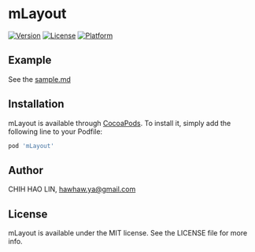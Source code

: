 # mLayout

[![Version](https://img.shields.io/cocoapods/v/mLayout.svg?style=flat)](http://cocoapods.org/pods/mLayout)
[![License](https://img.shields.io/cocoapods/l/mLayout.svg?style=flat)](http://cocoapods.org/pods/mLayout)
[![Platform](https://img.shields.io/cocoapods/p/mLayout.svg?style=flat)](http://cocoapods.org/pods/mLayout)

## Example

See the [sample.md](https://github.com/nick6969/AutoLayout/master/sample.md)

## Installation

mLayout is available through [CocoaPods](http://cocoapods.org). To install
it, simply add the following line to your Podfile:

```ruby
pod 'mLayout'
```

## Author

CHIH HAO LIN, hawhaw.ya@gmail.com

## License

mLayout is available under the MIT license. See the LICENSE file for more info.
